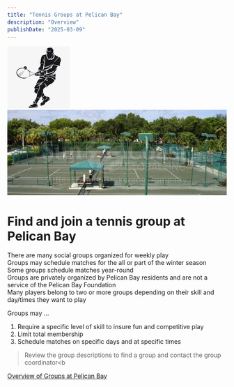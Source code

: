 ```yaml
---
title: "Tennis Groups at Pelican Bay"
description: "Overview"
publishDate: "2025-03-09"
---
```

![avatar](/page/content-images/tennis-guy.png)
![courts](/page/content-images/tennis-courts.png)
# Find and join a tennis group at Pelican Bay

There are many social groups organized for weekly play<br>
Groups may schedule matches for the all or part of the winter season<br>
Some groups schedule matches year-round<br>
Groups are privately organized by Pelican Bay residents and are not a service of the Pelican Bay Foundation<br>
Many players belong to two or more groups depending on their skill and day/times they want to play<br>

Groups may ...
1. Require a specific level of skill to insure fun and competitive play
2. Limit total membership
3. Schedule matches on specific days and at specific times

> Review the group descriptions to find a group and contact the group coordinator<b

[Overview of Groups at Pelican Bay](../groupsummaries.md/)

